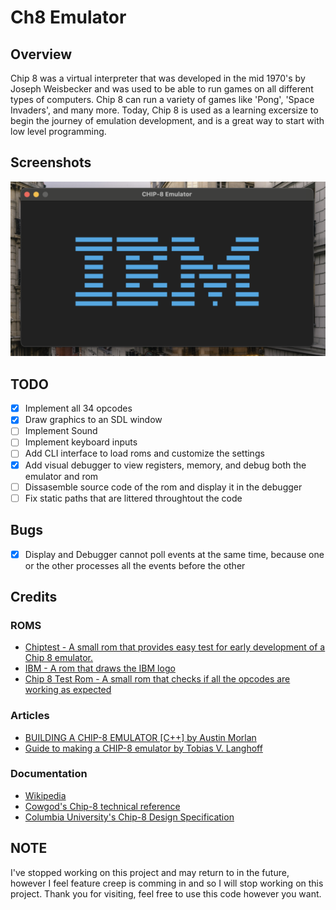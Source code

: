 # Ch8 Emulator

## Overview

Chip 8 was a virtual interpreter that was developed in the mid 1970's by Joseph Weisbecker and was used to be able to run games on all different types of computers. Chip 8 can run a variety of games like 'Pong', 'Space Invaders', and many more. Today, Chip 8 is used as a learning excersize to begin the journey of emulation development, and is a great way to start with low level programming.

## Screenshots

![Alt text](/images/IBM_Chip_8_Screenshot.png?raw=true "IBM Logo")

## TODO

- [X] Implement all 34 opcodes
- [X] Draw graphics to an SDL window
- [ ] Implement Sound
- [ ] Implement keyboard inputs
- [ ] Add CLI interface to load roms and customize the settings
- [X] Add visual debugger to view registers, memory, and debug both the emulator and rom
- [ ] Dissasemble source code of the rom and display it in the debugger
- [ ] Fix static paths that are littered throughtout the code

## Bugs

- [X] Display and Debugger cannot poll events at the same time, because one or the other processes all the events before the other


## Credits

### ROMS

* [Chiptest - A small rom that provides easy test for early development of a Chip 8 emulator.](https://github.com/offstatic/chiptest)
* [IBM - A rom that draws the IBM logo](https://github.com/loktar00/chip8)
* [Chip 8 Test Rom - A small rom that checks if all the opcodes are working as expected](https://github.com/corax89/chip8-test-rom)

### Articles

* [BUILDING A CHIP-8 EMULATOR [C++] by Austin Morlan](https://austinmorlan.com/posts/chip8_emulator/)
* [Guide to making a CHIP-8 emulator by Tobias V. Langhoff](https://tobiasvl.github.io/blog/write-a-chip-8-emulator/)

### Documentation

* [Wikipedia](https://en.wikipedia.org/wiki/CHIP-8)
* [Cowgod's Chip-8 technical reference](http://devernay.free.fr/hacks/chip8/C8TECH10.HTM)
* [Columbia University's Chip-8 Design Specification](http://www.cs.columbia.edu/~sedwards/classes/2016/4840-spring/designs/Chip8.pdf)

## NOTE

I've stopped working on this project and may return to in the future, however I feel feature creep is comming in and so I will stop working on this project. Thank you for visiting, feel free to use this code however you want.